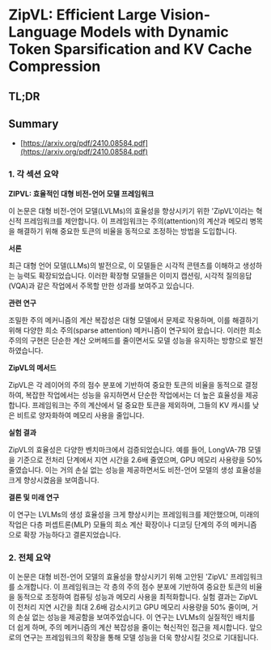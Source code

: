 # ZipVL: Efficient Large Vision-Language Models with Dynamic Token Sparsification and KV Cache Compression
## TL;DR
## Summary
- [https://arxiv.org/pdf/2410.08584.pdf](https://arxiv.org/pdf/2410.08584.pdf)

### 1. 각 섹션 요약

**ZIPVL: 효율적인 대형 비전-언어 모델 프레임워크**

이 논문은 대형 비전-언어 모델(LVLMs)의 효율성을 향상시키기 위한 'ZipVL'이라는 혁신적 프레임워크를 제안합니다. 이 프레임워크는 주의(attention)의 계산과 메모리 병목을 해결하기 위해 중요한 토큰의 비율을 동적으로 조정하는 방법을 도입합니다. 

**서론**

최근 대형 언어 모델(LLMs)의 발전으로, 이 모델들은 시각적 콘텐츠를 이해하고 생성하는 능력도 확장되었습니다. 이러한 확장형 모델들은 이미지 캡션링, 시각적 질의응답(VQA)과 같은 작업에서 주목할 만한 성과를 보여주고 있습니다.

**관련 연구**

조밀한 주의 메커니즘의 계산 복잡성은 대형 모델에서 문제로 작용하며, 이를 해결하기 위해 다양한 희소 주의(sparse attention) 메커니즘이 연구되어 왔습니다. 이러한 희소 주의의 구현은 단순한 계산 오버헤드를 줄이면서도 모델 성능을 유지하는 방향으로 발전하였습니다.

**ZipVL의 메서드**

ZipVL은 각 레이어의 주의 점수 분포에 기반하여 중요한 토큰의 비율을 동적으로 결정하여, 복잡한 작업에서는 성능을 유지하면서 단순한 작업에서는 더 높은 효율성을 제공합니다. 프레임워크는 주의 계산에서 덜 중요한 토큰을 제외하며, 그들의 KV 캐시를 낮은 비트로 양자화하여 메모리 사용을 줄입니다.

**실험 결과**

ZipVL의 효율성은 다양한 벤치마크에서 검증되었습니다. 예를 들어, LongVA-7B 모델을 기준으로 전처리 단계에서 지연 시간을 2.6배 줄였으며, GPU 메모리 사용량을 50% 줄였습니다. 이는 거의 손실 없는 성능을 제공하면서도 비전-언어 모델의 생성 효율성을 크게 향상시켰음을 보여줍니다.

**결론 및 미래 연구**

이 연구는 LVLMs의 생성 효율성을 크게 향상시키는 프레임워크를 제안했으며, 미래의 작업은 다층 퍼셉트론(MLP) 모듈의 희소 계산 확장이나 디코딩 단계의 주의 메커니즘으로 확장 가능하다고 결론지었습니다.

### 2. 전체 요약

이 논문은 대형 비전-언어 모델의 효율성을 향상시키기 위해 고안된 'ZipVL' 프레임워크를 소개합니다. 이 프레임워크는 각 층의 주의 점수 분포에 기반하여 중요한 토큰의 비율을 동적으로 조정하여 컴퓨팅 성능과 메모리 사용을 최적화합니다. 실험 결과는 ZipVL이 전처리 지연 시간을 최대 2.6배 감소시키고 GPU 메모리 사용량을 50% 줄이며, 거의 손실 없는 성능을 제공함을 보여주었습니다. 이 연구는 LVLMs의 실질적인 배치를 더 쉽게 하며, 주의 메커니즘의 계산 복잡성을 줄이는 혁신적인 접근을 제시합니다. 앞으로의 연구는 프레임워크의 확장을 통해 모델 성능을 더욱 향상시킬 것으로 기대됩니다.